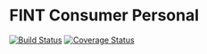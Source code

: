 # FINT Consumer Personal

[![Build Status](https://travis-ci.org/FINTprosjektet/fint-consumer-personal.svg?branch=master)](https://travis-ci.org/FINTprosjektet/fint-consumer-personal) 
[![Coverage Status](https://coveralls.io/repos/github/FINTprosjektet/fint-consumer-personal/badge.svg?branch=master)](https://coveralls.io/github/FINTprosjektet/fint-consumer-personal?branch=master)